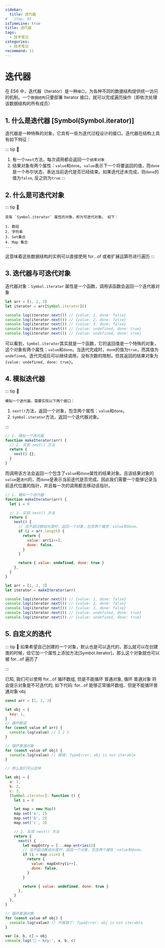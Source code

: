 ```yaml
---
sidebar:
  title: 迭代器
#   step: 95
isTimeLine: true
title: 迭代器
tags:
  - 技术笔记
categories:
  - 技术笔记
recommend: 11
---
```


# 迭代器

在 ES6 中，迭代器（Iterator）是一种`接口`，为各种不同的数据结构提供统一访问的机制。一个`数据结构`只要部署 Iterator 接口，就可以完成遍历操作（即依次处理该数据结构的所有成员）

## 1. 什么是迭代器 [Symbol(Symbol.iterator)]

迭代器是一种特殊的对象，它具有一些为迭代过程设计的接口。迭代器在结构上具有如下特征：

::: tip :tada:

1. 有一个`next`方法，每次调用都会返回一个`结果对象`
2. 结果对象有两个属性：`value`和`done`。`value`表示下一个将要返回的值，而`done`是一个布尔状态，表达当前迭代是否已经结束。如果迭代还未完成，则`done`的值为`false`, 反之则为`true`
   :::

## 2. 什么是可迭代对象

::: tip :tada:

    具有 `Symbol.iterator` 属性的对象，即为可迭代对象。 如下：

    1. 数组
    2. 字符串
    3. Set集合
    4. Map 集合
    ...

这意味着这些数据结构的实例可以直接使用 for...of 或者扩展运算符进行遍历
:::

## 3. 迭代器与可迭代对象

迭代器对象：`Symbol.iterator` 属性是一个函数，调用该函数会返回一个迭代器对象

```js
let arr = [1, 2, 3]
let iterator = arr[Symbol.iterator]()

console.log(iterator.next()) // {value: 1, done: false}
console.log(iterator.next()) // {value: 2, done: false}
console.log(iterator.next()) // {value: 3, done: false}
console.log(iterator.next()) // {value: undefined, done: true}
console.log(iterator.next()) // {value: undefined, done: true}
```

可以看到，`Symbol.iterator`其实就是一个函数，它的返回值是一个特殊的对象，这个对象有两个属性：`value`和`done`。当迭代完成时，`done`的值为`true`，而其值为`undefined`。迭代完成后可以继续调用，没有次数的限制，但其返回的结果对象为`{value: undefined, done: true}`。

## 4. 模拟迭代器

::: tip :tada:

    模拟一个迭代器，需要实现以下两个接口：

1. `next()`方法，返回一个对象，包含两个属性：`value`和`done`。
2. `Symbol.iterator`方法，返回一个迭代器对象。

:::

```js
// 1. 模拟一个迭代器
function makeIterator(arr) {
  // 2. 实现 next() 方法
  return {
    next() {},
  }
}
```

而调用该方法会返回一个包含了`value`和`done`属性的结果对象。且该结果对象的`value`是`迭代`的，而`done`是表示当前迭代是否完成。因此我们需要一个能够记录当前迭代位置的指针，并且每一次的调用都去移动该指针。

```js
// 1. 模拟一个迭代器
function makeIterator(arr) {
  let i = 0

  // 2. 实现 next() 方法
  return {
    next() {
      // 当不超过数组长度时，返回一个对象，包含两个属性：value和done。
      if (i < arr.length) {
        return {
          value: arr[i++],
          done: false,
        }
      }

      return { value: undefined, done: true }
    },
  }
}

let arr = [1, 2, 3]
let iterator = makeIterator(arr)

console.log(iterator.next()) // {value: 1, done: false}
console.log(iterator.next()) // {value: 2, done: false}
console.log(iterator.next()) // {value: 3, done: false}
console.log(iterator.next()) // {value: undefined, done: true}
console.log(iterator.next()) // {value: undefined, done: true}
```

## 5. 自定义的迭代

::: tip :tada:
如果希望自己创建的一个对象，默认也是可以迭代的，那么就可以在创建类的时候，给它加一个属性上添加方法[Symbol.iterator]，那么这个对象就也可以被 for...of 遍历了

:::

已知, 我们可以使用 for...of 循环数组, 但是不能循环 普通对象, 循环 普通对象 将会提示对象是不可迭代的, 如下代码: for...of 能够正常循环数组、但是不能循环普通对象 obj

```js
const arr = [1, 2, 3]

let obj = {
  key: 1,
}
// 循环数组
for (const value of arr) {
  console.log(value) // 1 2 3
}

// 循环普通对象
for (const value of obj) {
  console.log(value) // 报错: TypeError: obj is not iterable
}

// 那么我们可以这样

let obj = {
  a: 1,
  b: 2,
  c: 3,
  [Symbol.iterator]: function () {
    let i = 0

    let map = new Map()
    map.set('a', 1)
    map.set('b', 2)
    map.set('c', 3)

    // 2. 实现 next() 方法
    return {
      next() {
        let mapEntry = [...map.entries()]
        // 当不超过数组长度时，返回一个对象，包含两个属性：value和done。
        if (i < map.size) {
          return {
            value: mapEntry[i++],
            done: false,
          }
        }

        return { value: undefined, done: true }
      },
    }
  },
}

// 循环普通对象
for (const value of obj) {
  console.log(value) // 不报错了: TypeError: obj is not iterable
}

var [a, b, c] = obj
console.log('🚀 ~ key:', a, b, c)
```
